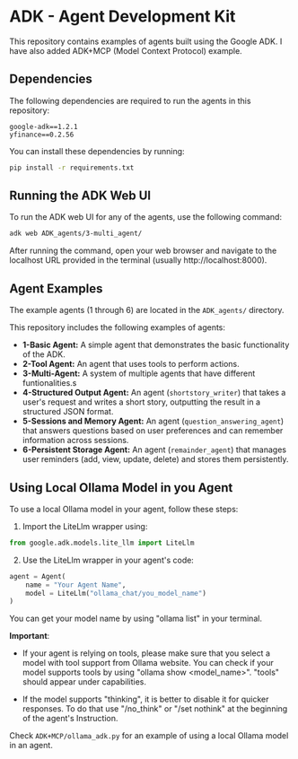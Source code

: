 # ADK - Agent Development Kit

This repository contains examples of agents built using the Google ADK.
I have also added ADK+MCP (Model Context Protocol) example.

## Dependencies

The following dependencies are required to run the agents in this repository:

```
google-adk==1.2.1
yfinance==0.2.56
```

You can install these dependencies by running:

```bash
pip install -r requirements.txt
```

## Running the ADK Web UI

To run the ADK web UI for any of the agents, use the following command:

```bash
adk web ADK_agents/3-multi_agent/
```

After running the command, open your web browser and navigate to the localhost URL provided in the terminal (usually http://localhost:8000).

## Agent Examples

The example agents (1 through 6) are located in the `ADK_agents/` directory.

This repository includes the following examples of agents:

* **1-Basic Agent:** A simple agent that demonstrates the basic functionality of the ADK.
* **2-Tool Agent:** An agent that uses tools to perform actions.
* **3-Multi-Agent:** A system of multiple agents that have different funtionalities.s
* **4-Structured Output Agent:** An agent (`shortstory_writer`) that takes a user's request and writes a short story, outputting the result in a structured JSON format.
* **5-Sessions and Memory Agent:** An agent (`question_answering_agent`) that answers questions based on user preferences and can remember information across sessions.
* **6-Persistent Storage Agent:** An agent (`remainder_agent`) that manages user reminders (add, view, update, delete) and stores them persistently.

## Using Local Ollama Model in you Agent

To use a local Ollama model in your agent, follow these steps:

1. Import the LiteLlm wrapper using:
```python
from google.adk.models.lite_llm import LiteLlm
```

2. Use the LiteLlm wrapper in your agent's code:
```python
agent = Agent(
    name = "Your Agent Name",
    model = LiteLlm("ollama_chat/you_model_name")
)
```

You can get your model name by using "ollama list" in your terminal.

**Important**: 
 - If your agent is relying on tools, please make sure that you select a model with tool support from Ollama website. You can check if your model supports tools by using "ollama show <model_name>". "tools" should appear under capabilities.

 - If the model supports "thinking", it is better to disable it for quicker responses. To do that use "/no_think" or "/set nothink" at the beginning of the agent's Instruction.

Check `ADK+MCP/ollama_adk.py` for an example of using a local Ollama model in an agent.

